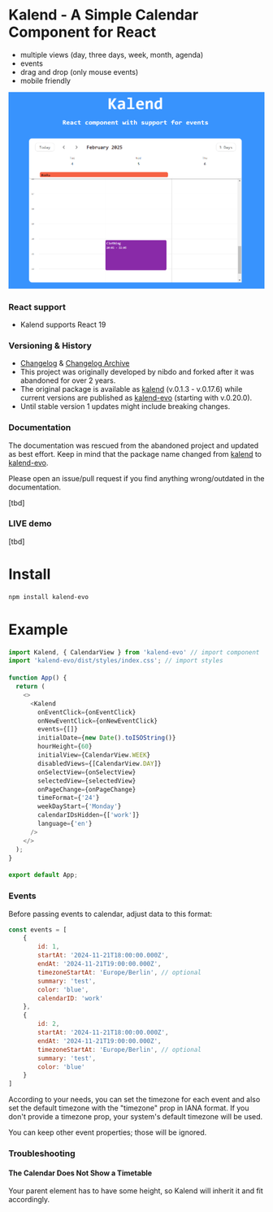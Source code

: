 # Kalend - A Simple Calendar Component for React

- multiple views (day, three days, week, month, agenda)
- events
- drag and drop (only mouse events)
- mobile friendly

![Alt text](screenshot.png?raw=true 'Title')

### React support
- Kalend supports React 19

### Versioning & History
- [Changelog](/CHANGELOG.md) & [Changelog Archive](/CHANGELOG_ARCHIVE.md)
- This project was originally developed by nibdo and forked after it was abandoned for over 2 years.
- The original package is available as [kalend](https://www.npmjs.com/package/kalend) (v.0.1.3 - v.0.17.6) while current versions are published as [kalend-evo](https://www.npmjs.com/package/kalend-evo) (starting with v.0.20.0).
- Until stable version 1 updates might include breaking changes. 
    
### Documentation
The documentation was rescued from the abandoned project and updated as best effort. Keep in mind that the package name changed from [kalend](https://www.npmjs.com/package/kalend) to [kalend-evo](https://www.npmjs.com/package/kalend-evo).

Please open an issue/pull request if you find anything wrong/outdated in the documentation.

[tbd]

### LIVE demo
[tbd]

# Install
```bash
npm install kalend-evo
```
# Example

```js
import Kalend, { CalendarView } from 'kalend-evo' // import component
import 'kalend-evo/dist/styles/index.css'; // import styles

function App() {
  return (
    <>
      <Kalend
        onEventClick={onEventClick}
        onNewEventClick={onNewEventClick}
        events={[]}
        initialDate={new Date().toISOString()}
        hourHeight={60}
        initialView={CalendarView.WEEK}
        disabledViews={[CalendarView.DAY]}
        onSelectView={onSelectView}
        selectedView={selectedView}
        onPageChange={onPageChange}
        timeFormat={'24'}
        weekDayStart={'Monday'}
        calendarIDsHidden={['work']}
        language={'en'}
      />
    </>
  );
}

export default App;
```

### Events

Before passing events to calendar, adjust data to this format:
```js
const events = [
    {
        id: 1,
        startAt: '2024-11-21T18:00:00.000Z',
        endAt: '2024-11-21T19:00:00.000Z',
        timezoneStartAt: 'Europe/Berlin', // optional
        summary: 'test',
        color: 'blue',
        calendarID: 'work'
    },
    {
        id: 2,
        startAt: '2024-11-21T18:00:00.000Z',
        endAt: '2024-11-21T19:00:00.000Z',
        timezoneStartAt: 'Europe/Berlin', // optional
        summary: 'test',
        color: 'blue'
    }
]
```
According to your needs, you can set the timezone for each event and also set the default timezone with the "timezone" prop in IANA format.
If you don't provide a timezone prop, your system's default timezone will be used.

You can keep other event properties; those will be ignored.

### Troubleshooting

#### The Calendar Does Not Show a Timetable

Your parent element has to have some height, so Kalend will inherit it and fit accordingly.
